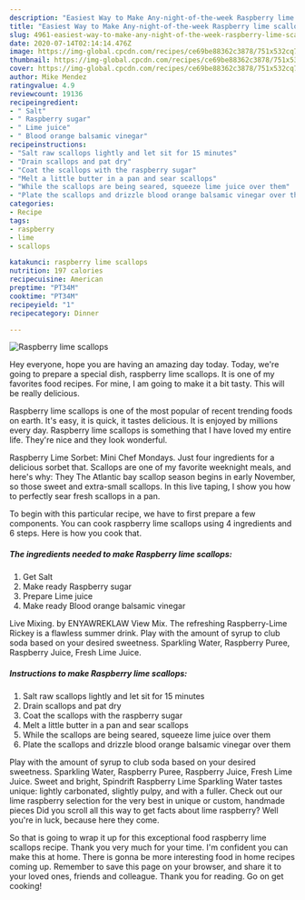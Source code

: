 ```yaml
---
description: "Easiest Way to Make Any-night-of-the-week Raspberry lime scallops"
title: "Easiest Way to Make Any-night-of-the-week Raspberry lime scallops"
slug: 4961-easiest-way-to-make-any-night-of-the-week-raspberry-lime-scallops
date: 2020-07-14T02:14:14.476Z
image: https://img-global.cpcdn.com/recipes/ce69be88362c3878/751x532cq70/raspberry-lime-scallops-recipe-main-photo.jpg
thumbnail: https://img-global.cpcdn.com/recipes/ce69be88362c3878/751x532cq70/raspberry-lime-scallops-recipe-main-photo.jpg
cover: https://img-global.cpcdn.com/recipes/ce69be88362c3878/751x532cq70/raspberry-lime-scallops-recipe-main-photo.jpg
author: Mike Mendez
ratingvalue: 4.9
reviewcount: 19136
recipeingredient:
- " Salt"
- " Raspberry sugar"
- " Lime juice"
- " Blood orange balsamic vinegar"
recipeinstructions:
- "Salt raw scallops lightly and let sit for 15 minutes"
- "Drain scallops and pat dry"
- "Coat the scallops with the raspberry sugar"
- "Melt a little butter in a pan and sear scallops"
- "While the scallops are being seared, squeeze lime juice over them"
- "Plate the scallops and drizzle blood orange balsamic vinegar over them"
categories:
- Recipe
tags:
- raspberry
- lime
- scallops

katakunci: raspberry lime scallops 
nutrition: 197 calories
recipecuisine: American
preptime: "PT34M"
cooktime: "PT34M"
recipeyield: "1"
recipecategory: Dinner

---
```



![Raspberry lime scallops](https://img-global.cpcdn.com/recipes/ce69be88362c3878/751x532cq70/raspberry-lime-scallops-recipe-main-photo.jpg)

Hey everyone, hope you are having an amazing day today. Today, we're going to prepare a special dish, raspberry lime scallops. It is one of my favorites food recipes. For mine, I am going to make it a bit tasty. This will be really delicious.

Raspberry lime scallops is one of the most popular of recent trending foods on earth. It's easy, it is quick, it tastes delicious. It is enjoyed by millions every day. Raspberry lime scallops is something that I have loved my entire life. They're nice and they look wonderful.

Raspberry Lime Sorbet: Mini Chef Mondays. Just four ingredients for a delicious sorbet that. Scallops are one of my favorite weeknight meals, and here&#39;s why: They The Atlantic bay scallop season begins in early November, so those sweet and extra-small scallops. In this live taping, I show you how to perfectly sear fresh scallops in a pan.


To begin with this particular recipe, we have to first prepare a few components. You can cook raspberry lime scallops using 4 ingredients and 6 steps. Here is how you cook that.

<!--inarticleads1-->

##### The ingredients needed to make Raspberry lime scallops:

1. Get  Salt
1. Make ready  Raspberry sugar
1. Prepare  Lime juice
1. Make ready  Blood orange balsamic vinegar


Live Mixing. by ENYAWREKLAW View Mix. The refreshing Raspberry-Lime Rickey is a flawless summer drink. Play with the amount of syrup to club soda based on your desired sweetness. Sparkling Water, Raspberry Puree, Raspberry Juice, Fresh Lime Juice. 

<!--inarticleads2-->

##### Instructions to make Raspberry lime scallops:

1. Salt raw scallops lightly and let sit for 15 minutes
1. Drain scallops and pat dry
1. Coat the scallops with the raspberry sugar
1. Melt a little butter in a pan and sear scallops
1. While the scallops are being seared, squeeze lime juice over them
1. Plate the scallops and drizzle blood orange balsamic vinegar over them


Play with the amount of syrup to club soda based on your desired sweetness. Sparkling Water, Raspberry Puree, Raspberry Juice, Fresh Lime Juice. Sweet and bright, Spindrift Raspberry Lime Sparkling Water tastes unique: lightly carbonated, slightly pulpy, and with a fuller. Check out our lime raspberry selection for the very best in unique or custom, handmade pieces Did you scroll all this way to get facts about lime raspberry? Well you&#39;re in luck, because here they come. 

So that is going to wrap it up for this exceptional food raspberry lime scallops recipe. Thank you very much for your time. I'm confident you can make this at home. There is gonna be more interesting food in home recipes coming up. Remember to save this page on your browser, and share it to your loved ones, friends and colleague. Thank you for reading. Go on get cooking!
